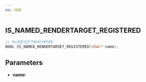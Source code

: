 ```yaml
---
ns: HUD
---
```

## IS_NAMED_RENDERTARGET_REGISTERED

```c
// 0x3EE32F7964C40FE6
BOOL IS_NAMED_RENDERTARGET_REGISTERED(char* name);
```

## Parameters
* **name**:
